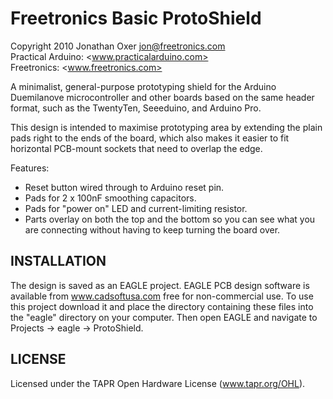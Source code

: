 Freetronics Basic ProtoShield
==============================
Copyright 2010 Jonathan Oxer <jon@freetronics.com>  
Practical Arduino: <www.practicalarduino.com>  
Freetronics: <www.freetronics.com>

A minimalist, general-purpose prototyping shield for the Arduino
Duemilanove microcontroller and other boards based on the same header
format, such as the TwentyTen, Seeeduino, and Arduino Pro.

This design is intended to maximise prototyping area by extending the
plain pads right to the ends of the board, which also makes it easier
to fit horizontal PCB-mount sockets that need to overlap the edge.

Features:

 * Reset button wired through to Arduino reset pin.
 * Pads for 2 x 100nF smoothing capacitors.
 * Pads for "power on" LED and current-limiting resistor.
 * Parts overlay on both the top and the bottom so you can see what you
   are connecting without having to keep turning the board over.


INSTALLATION
------------
The design is saved as an EAGLE project. EAGLE PCB design software is
available from www.cadsoftusa.com free for non-commercial use. To use
this project download it and place the directory containing these files
into the "eagle" directory on your computer. Then open EAGLE and
navigate to Projects -> eagle -> ProtoShield.


LICENSE
-------
Licensed under the TAPR Open Hardware License (www.tapr.org/OHL).

